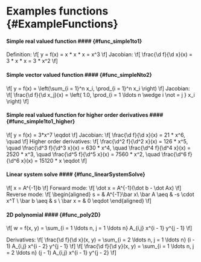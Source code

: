 Examples functions {#ExampleFunctions}
=======

#### Simple real valued function #### {#func_simple1to1}
Definition:
\f[
  y = f(x) = x * x * x = x^3
\f]
Jacobian:
\f[
  \frac{\d f}{\d x}(x) = 3 * x * x = 3 * x^2
\f]


#### Simple vector valued function #### {#func_simpleNto2}
\f[
  y = f(x) = \left(\sum_{i = 1}^n x_i, \prod_{i = 1}^n x_i \right)
\f]
Jacobian:
\f[
  \frac{\d f}{\d x_j}(x) = \left( 1.0, \prod_{i = 1 \ldots n \wedge i \not = j } x_i \right)
\f]

#### Simple real valued function for higher order derivatives #### {#func_simple1to1_higher}
\f[
  y = f(x) = 3*x^7 \eqdot
\f]
Jacobian:
\f[
  \frac{\d f}{\d x}(x) = 21 * x^6, \quad
\f]
Higher order derivatives:
\f[
  \frac{\d^2 f}{\d^2 x}(x) = 126 * x^5, \quad
  \frac{\d^3 f}{\d^3 x}(x) = 630 * x^4, \quad
  \frac{\d^4 f}{\d^4 x}(x) = 2520 * x^3, \quad
  \frac{\d^5 f}{\d^5 x}(x) = 7560 * x^2, \quad
  \frac{\d^6 f}{\d^6 x}(x) = 15120 * x \eqdot
\f]

#### Linear system solve #### {#func_linearSystemSolve}
\f[
  x = A^{-1}b
\f]
Forward mode:
\f[
  \dot x = A^{-1}(\dot b - \dot Ax)
\f]
Reverse mode:
\f[
  \begin{aligned}
      s = & A^{-T}\bar x\\
      \bar A \aeq & -s \cdot x^T \\
      \bar b \aeq & s \\
      \bar x = & 0 \eqdot
  \end{aligned}
\f]

#### 2D polynomial #### {#func_poly2D}
\f[
  w = f(x, y) = \sum_{i = 1 \ldots n, j = 1 \ldots n} A_{i,j} x^{i - 1} y^{j - 1}
\f]

Derivatives:
\f[
  \frac{\d f}{\d x}(x, y) = \sum_{i = 2 \ldots n, j = 1 \ldots n} (i - 1) A_{i,j} x^{i - 2}  y^{j - 1}
\f]
\f[
  \frac{\d f}{\d y}(x, y) = \sum_{i = 1 \ldots n, j = 2 \ldots n} (j - 1) A_{i,j} x^{i - 1}  y^{j - 2}
\f]
